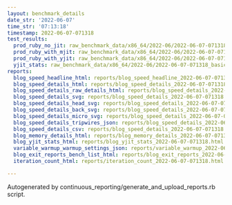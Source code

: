 ```yaml
---
layout: benchmark_details
date_str: '2022-06-07'
time_str: '07:13:18'
timestamp: 2022-06-07-071318
test_results:
  prod_ruby_no_jit: raw_benchmark_data/x86_64/2022-06/2022-06-07-071318_basic_benchmark_prod_ruby_no_jit.json
  prod_ruby_with_mjit: raw_benchmark_data/x86_64/2022-06/2022-06-07-071318_basic_benchmark_prod_ruby_with_mjit.json
  prod_ruby_with_yjit: raw_benchmark_data/x86_64/2022-06/2022-06-07-071318_basic_benchmark_prod_ruby_with_yjit.json
  yjit_stats: raw_benchmark_data/x86_64/2022-06/2022-06-07-071318_basic_benchmark_yjit_stats.json
reports:
  blog_speed_headline_html: reports/blog_speed_headline_2022-06-07-071318.html
  blog_speed_details_html: reports/blog_speed_details_2022-06-07-071318.html
  blog_speed_details_raw_details_html: reports/blog_speed_details_2022-06-07-071318.raw_details.html
  blog_speed_details_svg: reports/blog_speed_details_2022-06-07-071318.svg
  blog_speed_details_head_svg: reports/blog_speed_details_2022-06-07-071318.head.svg
  blog_speed_details_back_svg: reports/blog_speed_details_2022-06-07-071318.back.svg
  blog_speed_details_micro_svg: reports/blog_speed_details_2022-06-07-071318.micro.svg
  blog_speed_details_tripwires_json: reports/blog_speed_details_2022-06-07-071318.tripwires.json
  blog_speed_details_csv: reports/blog_speed_details_2022-06-07-071318.csv
  blog_memory_details_html: reports/blog_memory_details_2022-06-07-071318.html
  blog_yjit_stats_html: reports/blog_yjit_stats_2022-06-07-071318.html
  variable_warmup_warmup_settings_json: reports/variable_warmup_2022-06-07-071318.warmup_settings.json
  blog_exit_reports_bench_list_html: reports/blog_exit_reports_2022-06-07-071318.bench_list.html
  iteration_count_html: reports/iteration_count_2022-06-07-071318.html

---
```

Autogenerated by continuous_reporting/generate_and_upload_reports.rb script.
